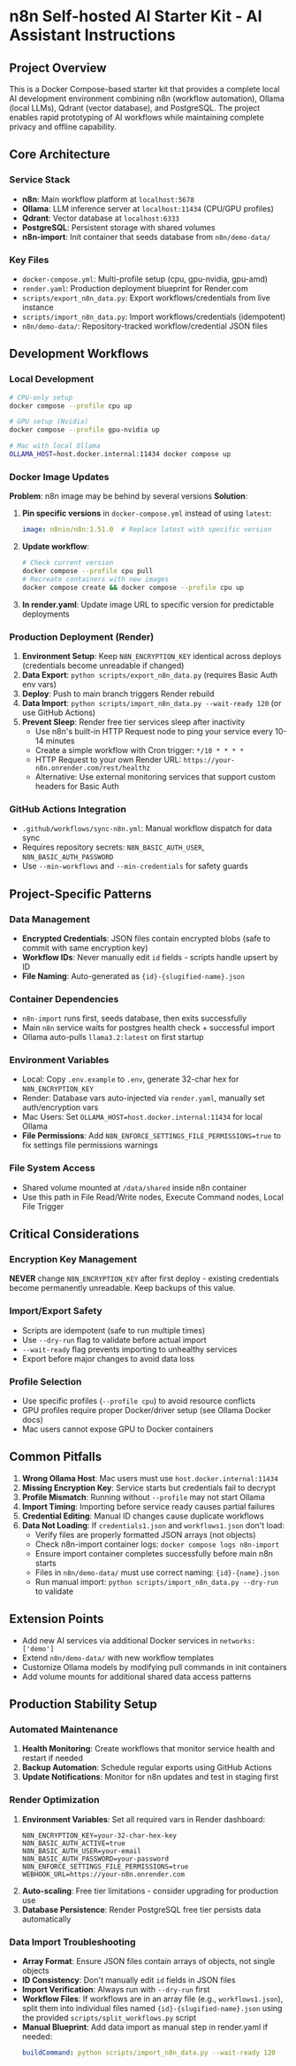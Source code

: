 # n8n Self-hosted AI Starter Kit - AI Assistant Instructions

## Project Overview

This is a Docker Compose-based starter kit that provides a complete local AI development environment combining n8n (workflow automation), Ollama (local LLMs), Qdrant (vector database), and PostgreSQL. The project enables rapid prototyping of AI workflows while maintaining complete privacy and offline capability.

## Core Architecture

### Service Stack
- **n8n**: Main workflow platform at `localhost:5678`
- **Ollama**: LLM inference server at `localhost:11434` (CPU/GPU profiles)
- **Qdrant**: Vector database at `localhost:6333`
- **PostgreSQL**: Persistent storage with shared volumes
- **n8n-import**: Init container that seeds database from `n8n/demo-data/`

### Key Files
- `docker-compose.yml`: Multi-profile setup (cpu, gpu-nvidia, gpu-amd)
- `render.yaml`: Production deployment blueprint for Render.com
- `scripts/export_n8n_data.py`: Export workflows/credentials from live instance
- `scripts/import_n8n_data.py`: Import workflows/credentials (idempotent)
- `n8n/demo-data/`: Repository-tracked workflow/credential JSON files

## Development Workflows

### Local Development
```bash
# CPU-only setup
docker compose --profile cpu up

# GPU setup (Nvidia)
docker compose --profile gpu-nvidia up

# Mac with local Ollama
OLLAMA_HOST=host.docker.internal:11434 docker compose up
```

### Docker Image Updates
**Problem**: n8n image may be behind by several versions
**Solution**:
1. **Pin specific versions** in `docker-compose.yml` instead of using `latest`:
   ```yaml
   image: n8nio/n8n:1.51.0  # Replace latest with specific version
   ```
2. **Update workflow**:
   ```bash
   # Check current version
   docker compose --profile cpu pull
   # Recreate containers with new images
   docker compose create && docker compose --profile cpu up
   ```
3. **In render.yaml**: Update image URL to specific version for predictable deployments

### Production Deployment (Render)
1. **Environment Setup**: Keep `N8N_ENCRYPTION_KEY` identical across deploys (credentials become unreadable if changed)
2. **Data Export**: `python scripts/export_n8n_data.py` (requires Basic Auth env vars)
3. **Deploy**: Push to main branch triggers Render rebuild
4. **Data Import**: `python scripts/import_n8n_data.py --wait-ready 120` (or use GitHub Actions)
5. **Prevent Sleep**: Render free tier services sleep after inactivity
   - Use n8n's built-in HTTP Request node to ping your service every 10-14 minutes
   - Create a simple workflow with Cron trigger: `*/10 * * * *`
   - HTTP Request to your own Render URL: `https://your-n8n.onrender.com/rest/healthz`
   - Alternative: Use external monitoring services that support custom headers for Basic Auth

### GitHub Actions Integration
- `.github/workflows/sync-n8n.yml`: Manual workflow dispatch for data sync
- Requires repository secrets: `N8N_BASIC_AUTH_USER`, `N8N_BASIC_AUTH_PASSWORD`
- Use `--min-workflows` and `--min-credentials` for safety guards

## Project-Specific Patterns

### Data Management
- **Encrypted Credentials**: JSON files contain encrypted blobs (safe to commit with same encryption key)
- **Workflow IDs**: Never manually edit `id` fields - scripts handle upsert by ID
- **File Naming**: Auto-generated as `{id}-{slugified-name}.json`

### Container Dependencies
- `n8n-import` runs first, seeds database, then exits successfully
- Main `n8n` service waits for postgres health check + successful import
- Ollama auto-pulls `llama3.2:latest` on first startup

### Environment Variables
- Local: Copy `.env.example` to `.env`, generate 32-char hex for `N8N_ENCRYPTION_KEY`
- Render: Database vars auto-injected via `render.yaml`, manually set auth/encryption vars
- Mac Users: Set `OLLAMA_HOST=host.docker.internal:11434` for local Ollama
- **File Permissions**: Add `N8N_ENFORCE_SETTINGS_FILE_PERMISSIONS=true` to fix settings file permissions warnings

### File System Access
- Shared volume mounted at `/data/shared` inside n8n container
- Use this path in File Read/Write nodes, Execute Command nodes, Local File Trigger

## Critical Considerations

### Encryption Key Management
**NEVER** change `N8N_ENCRYPTION_KEY` after first deploy - existing credentials become permanently unreadable. Keep backups of this value.

### Import/Export Safety
- Scripts are idempotent (safe to run multiple times)
- Use `--dry-run` flag to validate before actual import
- `--wait-ready` flag prevents importing to unhealthy services
- Export before major changes to avoid data loss

### Profile Selection
- Use specific profiles (`--profile cpu`) to avoid resource conflicts
- GPU profiles require proper Docker/driver setup (see Ollama Docker docs)
- Mac users cannot expose GPU to Docker containers

## Common Pitfalls

1. **Wrong Ollama Host**: Mac users must use `host.docker.internal:11434`
2. **Missing Encryption Key**: Service starts but credentials fail to decrypt
3. **Profile Mismatch**: Running without `--profile` may not start Ollama
4. **Import Timing**: Importing before service ready causes partial failures
5. **Credential Editing**: Manual ID changes cause duplicate workflows
6. **Data Not Loading**: If `credentials1.json` and `workflows1.json` don't load:
   - Verify files are properly formatted JSON arrays (not objects)
   - Check n8n-import container logs: `docker compose logs n8n-import`
   - Ensure import container completes successfully before main n8n starts
   - Files in `n8n/demo-data/` must use correct naming: `{id}-{name}.json`
   - Run manual import: `python scripts/import_n8n_data.py --dry-run` to validate

## Extension Points

- Add new AI services via additional Docker services in `networks: ['demo']`
- Extend `n8n/demo-data/` with new workflow templates
- Customize Ollama models by modifying pull commands in init containers
- Add volume mounts for additional shared data access patterns

## Production Stability Setup

### Automated Maintenance
1. **Health Monitoring**: Create workflows that monitor service health and restart if needed
2. **Backup Automation**: Schedule regular exports using GitHub Actions
3. **Update Notifications**: Monitor for n8n updates and test in staging first

### Render Optimization
1. **Environment Variables**: Set all required vars in Render dashboard:
   ```
   N8N_ENCRYPTION_KEY=your-32-char-hex-key
   N8N_BASIC_AUTH_ACTIVE=true
   N8N_BASIC_AUTH_USER=your-email
   N8N_BASIC_AUTH_PASSWORD=your-password
   N8N_ENFORCE_SETTINGS_FILE_PERMISSIONS=true
   WEBHOOK_URL=https://your-n8n.onrender.com
   ```
2. **Auto-scaling**: Free tier limitations - consider upgrading for production use
3. **Database Persistence**: Render PostgreSQL free tier persists data automatically

### Data Import Troubleshooting
- **Array Format**: Ensure JSON files contain arrays of objects, not single objects
- **ID Consistency**: Don't manually edit `id` fields in JSON files
- **Import Verification**: Always run with `--dry-run` first
- **Workflow Files**: If workflows are in an array file (e.g., `workflows1.json`), split them into individual files named `{id}-{slugified-name}.json` using the provided `scripts/split_workflows.py` script
- **Manual Blueprint**: Add data import as manual step in render.yaml if needed:
  ```yaml
  buildCommand: python scripts/import_n8n_data.py --wait-ready 120
  ```